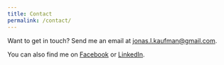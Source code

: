 ```yaml
---
title: Contact
permalink: /contact/
---
```


Want to get in touch? Send me an email at <a href="mailto:jonas.l.kaufman@gmail.com">jonas.l.kaufman@gmail.com</a>. 

You can also find me on [Facebook](https://www.facebook.com/jonas.kaufman) or [LinkedIn](https://www.linkedin.com/in/jonaskaufman).
